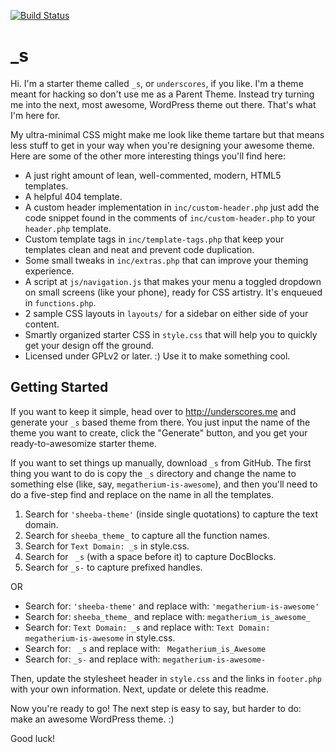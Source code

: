 [![Build Status](https://travis-ci.org/Automattic/_s.svg?branch=master)](https://travis-ci.org/Automattic/_s)

_s
===

Hi. I'm a starter theme called `_s`, or `underscores`, if you like. I'm a theme meant for hacking so don't use me as a Parent Theme. Instead try turning me into the next, most awesome, WordPress theme out there. That's what I'm here for.

My ultra-minimal CSS might make me look like theme tartare but that means less stuff to get in your way when you're designing your awesome theme. Here are some of the other more interesting things you'll find here:

* A just right amount of lean, well-commented, modern, HTML5 templates.
* A helpful 404 template.
* A custom header implementation in `inc/custom-header.php` just add the code snippet found in the comments of `inc/custom-header.php` to your `header.php` template.
* Custom template tags in `inc/template-tags.php` that keep your templates clean and neat and prevent code duplication.
* Some small tweaks in `inc/extras.php` that can improve your theming experience.
* A script at `js/navigation.js` that makes your menu a toggled dropdown on small screens (like your phone), ready for CSS artistry. It's enqueued in `functions.php`.
* 2 sample CSS layouts in `layouts/` for a sidebar on either side of your content.
* Smartly organized starter CSS in `style.css` that will help you to quickly get your design off the ground.
* Licensed under GPLv2 or later. :) Use it to make something cool.

Getting Started
---------------

If you want to keep it simple, head over to http://underscores.me and generate your `_s` based theme from there. You just input the name of the theme you want to create, click the "Generate" button, and you get your ready-to-awesomize starter theme.

If you want to set things up manually, download `_s` from GitHub. The first thing you want to do is copy the `_s` directory and change the name to something else (like, say, `megatherium-is-awesome`), and then you'll need to do a five-step find and replace on the name in all the templates.

1. Search for `'sheeba-theme'` (inside single quotations) to capture the text domain.
2. Search for `sheeba_theme_` to capture all the function names.
3. Search for `Text Domain: _s` in style.css.
4. Search for <code>&nbsp;_s</code> (with a space before it) to capture DocBlocks.
5. Search for `_s-` to capture prefixed handles.

OR

* Search for: `'sheeba-theme'` and replace with: `'megatherium-is-awesome'`
* Search for: `sheeba_theme_` and replace with: `megatherium_is_awesome_`
* Search for: `Text Domain: _s` and replace with: `Text Domain: megatherium-is-awesome` in style.css.
* Search for: <code>&nbsp;_s</code> and replace with: <code>&nbsp;Megatherium_is_Awesome</code>
* Search for: `_s-` and replace with: `megatherium-is-awesome-`

Then, update the stylesheet header in `style.css` and the links in `footer.php` with your own information. Next, update or delete this readme.

Now you're ready to go! The next step is easy to say, but harder to do: make an awesome WordPress theme. :)

Good luck!

